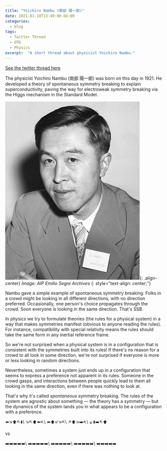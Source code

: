 ```yaml
---
title: "Yoichiro Nambu (南部 陽一郎)"
date: 2021-01-18T13:49:00-04:00
categories:
  - blog
tags:
  - Twitter Thread
  - OTD
  - Physics
excerpt:  "A short thread about physicist Yoichiro Nambu."
---
```

[See the twitter thread here](https://twitter.com/mcnees/status/1218538266762383361)

The physicist Yoichiro Nambu (南部 陽一郎) was born on this day in 1921. He developed a theory of spontaneous symmetry breaking to explain superconductivity, paving the way for electroweak symmetry breaking via the Higgs mechanism in the Standard Model.


![image-center](/assets/images/nambu.jpeg){: .align-center}
*Image: AIP Emilio Segre Archives*
{: style="text-align: center;"}

Nambu gave a simple example of spontaneous symmetry breaking. Folks in a crowd might be looking in all different directions, with no direction preferred. Occasionally, one person's choice propagates through the crowd. Soon everyone is looking in the same direction. That's SSB.

In physics we try to formulate theories (the rules for a physical system) in a way that makes symmetries manifest (obvious to anyone reading the rules). For instance, compatibility with special relativity means the rules should take the same form in any inertial reference frame.

So we're not surprised when a physical system is in a configuration that is consistent with the symmetries built into its rules! If there's no reason for a crowd to all look in some direction, we're not surprised if everyone is more or less looking in random directions.

Nevertheless, sometimes a system just ends up in a configuration that seems to express a preference not apparent in its rules. Someone in the crowd gasps, and interactions between people quickly lead to them all looking in the same direction, even if there was nothing to look at.

That's why it's called *spontaneous* symmetry breaking. The rules of the system are agnostic about something — the theory has a symmetry — but the dynamics of the system lands you in what appears to be a configuration with a preference.

:arrow_left::arrow_lower_right::arrow_up::arrow_upper_left::arrow_down:\\
:arrow_lower_right::arrow_upper_left::arrow_up::arrow_left::arrow_upper_left:\\
:arrow_left::arrow_up::arrow_lower_left::arrow_lower_right::arrow_upper_left:\\
:arrow_upper_right::arrow_up::arrow_lower_right::arrow_right::arrow_upper_left:\\
:arrow_lower_left::arrow_down::arrow_right::arrow_upper_left::arrow_up:

vs

:arrow_right::arrow_right::arrow_right::arrow_right::arrow_right:\\
:arrow_right::arrow_right::arrow_right::arrow_right::arrow_right:\\
:arrow_right::arrow_right::arrow_right::arrow_right::arrow_right:\\
:arrow_right::arrow_right::arrow_right::arrow_right::arrow_right:\\
:arrow_right::arrow_right::arrow_right::arrow_right::arrow_right:



[wooboythelake]: https://twitter.com/mcnees/status/1324200235913064449
